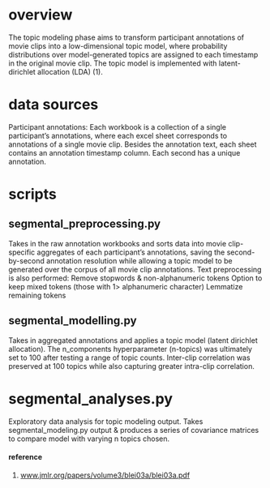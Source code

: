 # overview
The topic modeling phase aims to transform participant annotations of movie clips into a low-dimensional topic model, where probability distributions over model-generated topics are assigned to each timestamp in the original movie clip. The topic model is implemented with latent-dirichlet allocation (LDA) (1).  

# data sources 
Participant annotations: 
Each workbook is a collection of a single participant’s annotations, where each excel sheet corresponds to annotations of a single movie clip. Besides the annotation text, each sheet contains an annotation timestamp column. Each second has a unique annotation. 

# scripts 
## segmental_preprocessing.py
Takes in the raw annotation workbooks and sorts data into movie clip-specific aggregates of each participant’s annotations, saving the second-by-second annotation resolution while allowing a topic model to be generated over the corpus of all movie clip annotations. Text preprocessing is also performed:
Remove stopwords & non-alphanumeric tokens 
Option to keep mixed tokens (those with 1> alphanumeric character)
Lemmatize remaining tokens 


## segmental_modelling.py
Takes in aggregated annotations and applies a topic model (latent dirichlet allocation). The n_components hyperparameter (n-topics) was ultimately set to 100 after testing a range of topic counts. Inter-clip correlation was preserved at 100 topics while also capturing greater intra-clip correlation. 

# segmental_analyses.py 
Exploratory data analysis for topic modeling output. Takes segmental_modeling.py output & produces a series of covariance matrices to compare model with varying n topics chosen. 

#### reference 
1. www.jmlr.org/papers/volume3/blei03a/blei03a.pdf
